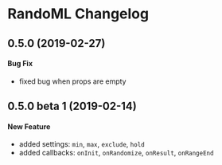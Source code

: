 # RandoML Changelog

## 0.5.0 (2019-02-27)
#### Bug Fix
- fixed bug when props are empty

## 0.5.0 beta 1 (2019-02-14)
#### New Feature
- added settings: `min`, `max`, `exclude`, `hold`
- added callbacks: `onInit`, `onRandomize`, `onResult`, `onRangeEnd`
